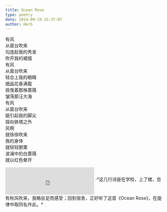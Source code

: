 ```yaml
---  
title: Ocean Rose  
type: poetry  
date: 2014-09-19 15:37:07  
author: Herb    
---  
```

有风  
从窗台吹来  
勾连起我的秀发  
吹开我的裙摆    
有风  
从窗台吹来  
轻合上我的眼睛  
细品花香满载  
摇曳着那株蔷薇  
皱荡那汪大海    
有风  
从窗台吹来  
踮引起我的脚尖  
探向铁塔之外    
风啊  
就徐徐吹来  
我的身体  
就轻轻颤栗  
波澜中的白蔷薇  
就以红色晕开  
<iframe frameborder="no" align="middle" border="0" marginwidth="0" marginheight="0" width=280 height=86 src="https://music.163.com/outchain/player?type=2&id=4281062&auto=1&height=66"></iframe>  
·*这几行诗是在学校，上了楼，忽有秋风吹来，我略驻足而感受；回到宿舍，正好听了这首《Ocean Rose》，在旋律中取同名作此。*